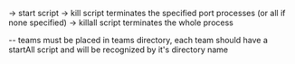 -> start script
-> kill script terminates the specified port processes (or all if none specified)
-> killall script terminates the whole process

-- teams must be placed in teams directory, each team should have a startAll
script and will be recognized by it's directory name
